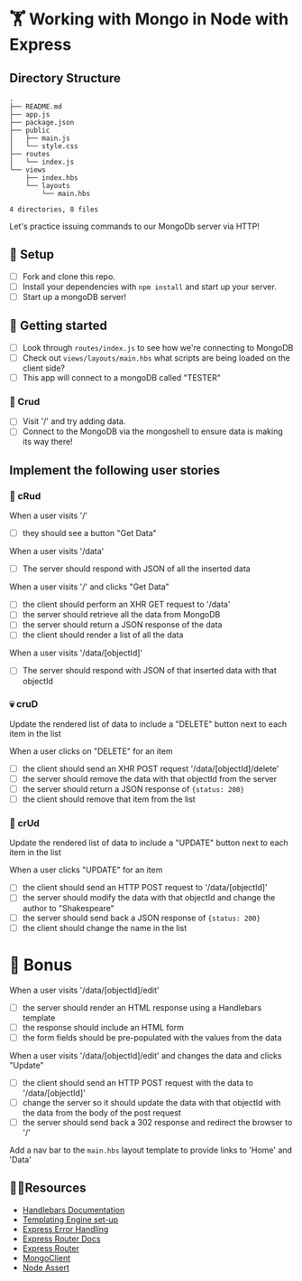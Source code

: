 # 🏋️ Working with Mongo in Node with Express

## Directory Structure

```
.
├── README.md
├── app.js
├── package.json
├── public
│   ├── main.js
│   └── style.css
├── routes
│   └── index.js
└── views
    ├── index.hbs
    └── layouts
        └── main.hbs

4 directories, 8 files

```

Let's practice issuing commands to our MongoDb server via HTTP!

## 👷 Setup

- [ ] Fork and clone this repo. 
- [ ] Install your dependencies with `npm install` and start up your server.
- [ ] Start up a mongoDB server!

## 🔬 Getting started

- [ ] Look through `routes/index.js` to see how we're connecting to MongoDB
- [ ] Check out `views/layouts/main.hbs` what scripts are being loaded on the client side?
- [ ] This app will connect to a mongoDB called "TESTER"

### 🤰 Crud
- [ ] Visit '/' and try adding data. 
- [ ] Connect to the MongoDB via the mongoshell to ensure data is making its way there!

## Implement the following user stories

### 📖 cRud

When a user visits '/'

- [ ] they should see a button "Get Data"

When a user visits '/data'

- [ ] The server should respond with JSON of all the inserted data

When a user visits '/' and clicks "Get Data"

- [ ] the client should perform an XHR GET request to '/data'
- [ ] the server should retrieve all the data from MongoDB
- [ ] the server should return a JSON response of the data
- [ ] the client should render a list of all the data

When a user visits '/data/[objectId]'

- [ ] The server should respond with JSON of that inserted data with that objectId

### 💀 cruD

Update the rendered list of data to include a "DELETE" button next to each item in the list

When a user clicks on "DELETE" for an item

- [ ] the client should send an XHR POST request '/data/[objectId]/delete'
- [ ] the server should remove the data with that objectId from the server
- [ ] the server should return a JSON response of `{status: 200}`
- [ ] the client should remove that item from the list

### 💅 crUd

Update the rendered list of data to include a "UPDATE" button next to each item in the list

When a user clicks "UPDATE" for an item

- [ ] the client should send an HTTP POST request to '/data/[objectId]'
- [ ] the server should modify the data with that objectId and change the author to "Shakespeare"
- [ ] the server should send back a JSON response of `{status: 200}`
- [ ] the client should change the name in the list

# 🚀 Bonus

When a user visits '/data/[objectId]/edit'

- [ ] the server should render an HTML response using a Handlebars template
- [ ] the response should include an HTML form
- [ ] the form fields should be pre-populated with the values from the data

When a user visits '/data/[objectId]/edit' and changes the data and clicks "Update"

- [ ] the client should send an HTTP POST request with the data to '/data/[objectId]'
- [ ] change the server so it should update the data with that objectId with the data from the body of the post request
- [ ] the server should send back a 302 response and redirect the browser to '/'

Add a nav bar to the `main.hbs` layout template to provide links to 'Home' and 'Data'

## 🤷‍♀️Resources

- [Handlebars Documentation](http://handlebarsjs.com/)
- [Templating Engine set-up](https://webapplog.com/jade-handlebars-express/)
- [Express Error Handling](https://expressjs.com/en/guide/error-handling.html)
- [Express Router Docs](https://expressjs.com/en/4x/api.html#router)
- [Express Router](https://scotch.io/tutorials/learn-to-use-the-new-router-in-expressjs-4)
- [MongoClient](https://mongodb.github.io/node-mongodb-native/driver-articles/mongoclient.html)
- [Node Assert](https://nodejs.org/api/assert.html)
